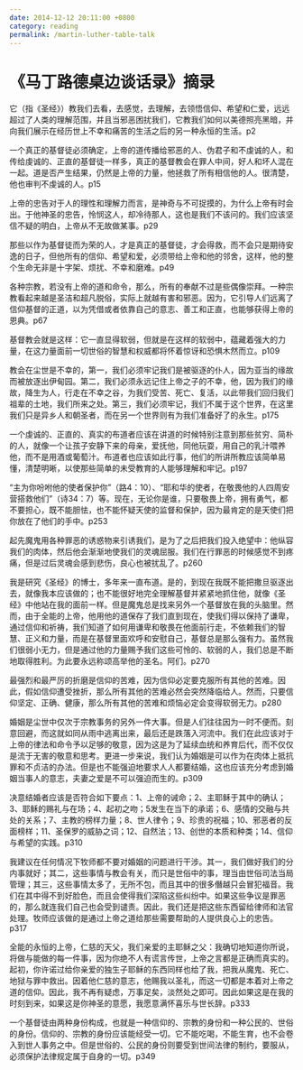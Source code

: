 ```yaml
---
date: 2014-12-12 20:11:00 +0800
category: reading
permalink: /martin-luther-table-talk
---
```


# 《马丁路德桌边谈话录》摘录

它（指《圣经》）教我们去看，去感觉，去理解，去领悟信仰、希望和仁爱，远远超过了人类的理解范围，并且当邪恶困扰我们，它教我们如何以美德照亮黑暗，并向我们展示在经历世上不幸和痛苦的生活之后的另一种永恒的生活。p2

一个真正的基督徒必须确定，上帝的道传播给邪恶的人、伪君子和不虔诚的人，和传给虔诚的、正直的基督徒一样多，真正的基督教会在罪人中间，好人和坏人混在一起。道是否产生结果，仍然是上帝的力量，他拯救了所有相信他的人。很清楚，他也审判不虔诚的人。p15

上帝的忠告对于人的理性和理解力而言，是神奇与不可捉摸的，为什么上帝有时会出。于他神圣的忠告，怜悯这人，却冷待那人，这也是我们不该问的。我们应该坚信不疑的明白，上帝从不无故做某事。p29

那些以作为基督徒而为荣的人，才是真正的基督徒，才会得救，而不会只是期待安逸的日子，但他所有的信仰、希望和爱，必须带给上帝和他的邻舍，这样，他的整个生命无非是十字架、烦扰、不幸和磨难。p49

各种宗教，若没有上帝的道和命令，那么，所有的奉献不过是些偶像崇拜。一种宗教看起来越是圣洁和超凡脱俗，实际上就越有害和邪恶。因为，它引导人们远离了信仰基督的正道，以为凭借或者依靠自己的意志、善工和正直，也能够获得上帝的恩典。p67

基督教会就是这样：它一直显得软弱，但就是在这样的软弱中，蕴藏着强大的力量，在这力量面前一切世俗的智慧和权威都将怀着惊讶和恐惧木然而立。p109

教会在尘世是不幸的，第一，我们必须牢记我们是被驱逐的仆人，因为亚当的缘故而被放逐出伊甸园。第二，我们必须永远记住上帝之子的不幸，他，因为我们的缘故，降生为人，行走在不幸之谷，为我们受苦、死亡、复活，以此带我们回归我们祖辈的土地，我们所来之处。第三，我们必须牢记，我们不属于这个世界，在这里我们只是异乡人和朝圣者，而在另一个世界则有为我们准备好了的永生。p175

一个虔诚的、正直的、真实的布道者应该在讲道的时候特别注意到那些贫穷、简朴的人，就像一个让孩子安静下来的母亲，爱抚他，同他玩耍，用自己的乳汁喂养他，而不是用酒或葡萄汁。布道者也应该如此行事，他们的所讲所教应该简单易懂，清楚明晰，以使那些简单的未受教育的人能够理解和牢记。p197

“主为你吩咐他的使者保护你”（路4：10）、“耶和华的使者，在敬畏他的人四周安营搭救他们”（诗34：7）等。现在，无论你是谁，只要敬畏上帝，拥有勇气，都不要担心，既不能胆怯，也不能怀疑天使的监督和保护，因为最肯定的是天使们把你放在了他们的手中。p253

起先魔鬼用各种罪恶的诱惑物来引诱我们，是为了之后把我们投入绝望中：他纵容我们的肉体，然后他会渐渐地使我们的灵魂屈服。我们在行罪恶的时候感觉不到疼痛，但是过后灵魂会感到悲伤，良心也被扰乱了。p260

我是研究《圣经》的博士，多年来一直布道。是的，到现在我既不能把撒旦驱逐出去，就像我本应该做的；也不能很好地完全理解基督并紧紧地抓住他，就像《圣经》中他站在我的面前一样。但是魔鬼总是找来另外一个基督放在我的头脑里。然而，由于全能的上帝，他用他的道保存了我们直到现在，使我们得以保持了谦卑，通过信仰和祈祷，我们知道了如何用谦卑和敬畏在他面前行走，不依赖我们的智慧、正义和力量，而是在基督里面欢呼和安慰自己，基督总是那么强有力。虽然我们很弱小无力，但是通过他的力量赐予我们这些可怜的、软弱的人，我们总是不断地取得胜利。为此要永远称颂高举他的圣名。阿们。p270

最强烈和最严厉的折磨是信仰的苦难，因为信仰必定要克服所有其他的苦难。因此，假如信仰遭受挫折，那么所有其他的苦难必然会突然降临给人。然而，只要信仰坚定、正确、健康，那么所有其他的苦难和烦恼必定会变得软弱无力。p280

婚姻是尘世中仅次于宗教事务的另外一件大事。但是人们往往因为一时不便而。刻意回避，而这就如同从雨中逃离出来，最后还是跌落入河流中。我们在此应该对于上帝的律法和命令予以足够的敬意，因为这是为了延续血统和养育后代，而不仅仅是流于无害的敬意和思考。更进一步来说，我们认为婚姻是可以作为在肉体上抵抗罪和不贞洁的办法。但是也不能强迫地要求人人都要结婚，这也应该充分考虑到婚姻当事人的意志，夫妻之爱是不可以强迫而生的。p309

决意结婚者应该是否符合如下要点：1、上帝的诫命；2、主耶稣于其中的确认；3、耶稣的赐礼与在场；4、起初之吻；5发生在当下的承诺；6、感情的交融与共处的关系；7、主教的榜样力量；8、世人律令；9、珍贵的祝福；10、邪恶者的反面榜样；11、圣保罗的威胁之词；12、自然法；13、创世的本质和种类；14、信仰与希望的实践。p310

我建议在任何情况下牧师都不要对婚姻的问题进行干涉。其一，我们做好我们的分内事就好；其二，这些事情与教会有关，而只是世俗中的事，理当由世俗司法当局管理；其三，这些事情太多了，无所不包，而且其中的很多僭越只会冒犯福音。我们在其中得不到好脸色，而且会使得我们深陷这些纠纷中。如果这些争议是罪恶的，那么就连我们自己也会受到谴责。因此，我们还是把这些东西留给律师和法官处理。牧师应该做的是通过上帝之道给那些需要帮助的人提供良心上的忠告。p317

全能的永恒的上帝，仁慈的天父，我们亲爱的主耶稣之父：我确切地知道你所说，将做与能做的每一件事，因为你绝不人有谎言传世，上帝之言都是正确而真实的。起初，你许诺过给你亲爱的独生子耶稣的东西同样也给了我，把我从魔鬼、死亡、地狱与罪中救出。因着他仁慈的意志，他赐我以圣礼，而这一切都是本着对上帝之道的信仰。因此，我不再有疑虑，万事足矣，淡然处之即可。因此如果这是在我的时刻到来，如果这是你神圣的意愿，我愿意满怀喜乐与世长辞。p333

一个基督徒由两种身份构成，也就是一种信仰的、宗教的身份和一种公民的、世俗的身份。信仰的、宗教的身份应该能经受一切。它不能吃喝，不能生育，也不会卷入到世人事务之中。但是世俗的、公民的身份则要受到世间法律的制约，要服从，必须保护法律规定属于自身的一切。p349
